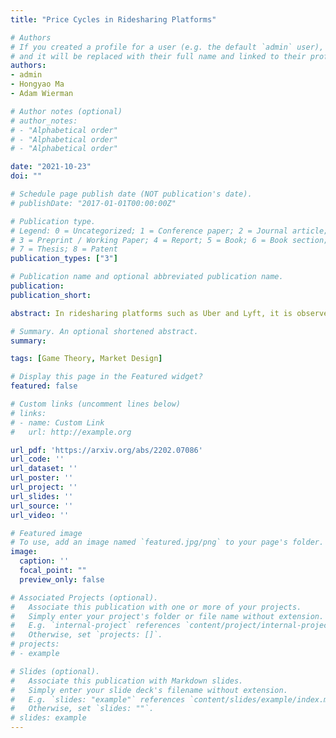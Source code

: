 ```yaml
---
title: "Price Cycles in Ridesharing Platforms"

# Authors
# If you created a profile for a user (e.g. the default `admin` user), write the username (folder name) here 
# and it will be replaced with their full name and linked to their profile.
authors:
- admin
- Hongyao Ma
- Adam Wierman

# Author notes (optional)
# author_notes:
# - "Alphabetical order"
# - "Alphabetical order"
# - "Alphabetical order"

date: "2021-10-23"
doi: ""

# Schedule page publish date (NOT publication's date).
# publishDate: "2017-01-01T00:00:00Z"

# Publication type.
# Legend: 0 = Uncategorized; 1 = Conference paper; 2 = Journal article;
# 3 = Preprint / Working Paper; 4 = Report; 5 = Book; 6 = Book section;
# 7 = Thesis; 8 = Patent
publication_types: ["3"]

# Publication name and optional abbreviated publication name.
publication:
publication_short:

abstract: In ridesharing platforms such as Uber and Lyft, it is observed that drivers sometimes collaboratively go offline when the price is low, and then return after the price has risen due to the perceived lack of supply. This collective strategy leads to cyclic fluctuations in prices and available drivers, resulting in poor reliability and social welfare. We study a continuous control model and prove that such online/offline strategies may form a Nash equilibrium among drivers, but lead to a lower total driver payoff if the market is sufficiently dense. Further, we show how to set price floors that effectively mitigate the emergence and impact of price cycles. 

# Summary. An optional shortened abstract.
summary:

tags: [Game Theory, Market Design]

# Display this page in the Featured widget?
featured: false

# Custom links (uncomment lines below)
# links:
# - name: Custom Link
#   url: http://example.org

url_pdf: 'https://arxiv.org/abs/2202.07086'
url_code: ''
url_dataset: ''
url_poster: ''
url_project: ''
url_slides: ''
url_source: ''
url_video: ''

# Featured image
# To use, add an image named `featured.jpg/png` to your page's folder. 
image:
  caption: ''
  focal_point: ""
  preview_only: false

# Associated Projects (optional).
#   Associate this publication with one or more of your projects.
#   Simply enter your project's folder or file name without extension.
#   E.g. `internal-project` references `content/project/internal-project/index.md`.
#   Otherwise, set `projects: []`.
# projects:
# - example

# Slides (optional).
#   Associate this publication with Markdown slides.
#   Simply enter your slide deck's filename without extension.
#   E.g. `slides: "example"` references `content/slides/example/index.md`.
#   Otherwise, set `slides: ""`.
# slides: example
---
```

